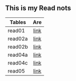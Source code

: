 ## This is my Read nots
| Tables   |      Are      |
|----------|:-------------:|
| read01   |[link](https://mohammadaqel.github.io/Read-Notes-102/read01) 
| read02a  |[link](https://mohammadaqel.github.io/Read-Notes-102/read02a)
| read02b  |[link](https://mohammadaqel.github.io/Read-Notes-102/read02b)| read03   |[link](https://mohammadaqel.github.io/Read-Notes-102/read03)
| read04a  |[link](https://mohammadaqel.github.io/Read-Notes-102/read04a)| read04b  |[link](https://mohammadaqel.github.io/Read-Notes-102/read04b)
| read04c  |[link](https://mohammadaqel.github.io/Read-Notes-102/read04c)
| read05   |[link](https://mohammadaqel.github.io/Read-Notes-102/read05)
